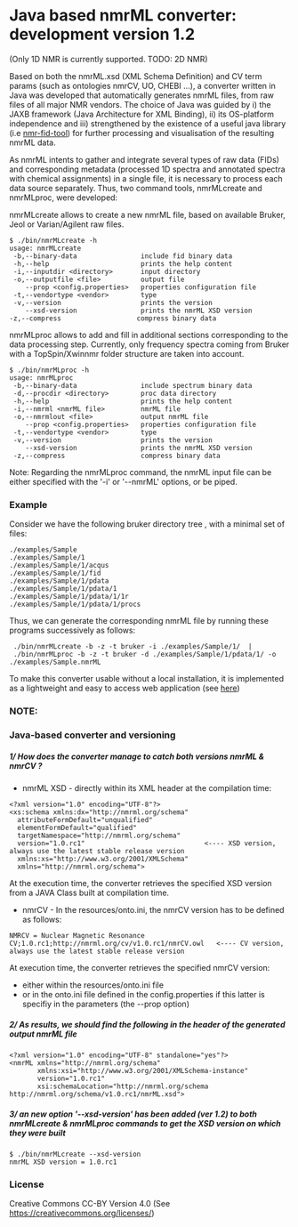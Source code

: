 Java based nmrML converter: development version 1.2
==============

(Only 1D NMR is currently supported. TODO: 2D NMR)

Based on both the nmrML.xsd (XML Schema Definition) and CV term params (such as ontologies nmrCV, UO, CHEBI ...), a converter written in Java was developed that automatically generates nmrML files, from raw files of all major NMR vendors. The choice of Java was guided by i)  the JAXB framework  (Java Architecture for XML Binding), ii) its OS-platform independence and iii) strengthened by the existence of a useful java library (i.e [nmr-fid-tool](https://github.com/LuisFF/nmr-fid-tool)) for further processing and visualisation of the resulting nmrML data. 

As nmrML intents to gather and integrate several types of raw data (FIDs) and corresponding metadata (processed 1D spectra and annotated spectra with chemical assignments) in a single file, it is necessary to process each data source separately. Thus, two command tools, nmrMLcreate and nmrMLproc, were developed:

nmrMLcreate allows to create a new nmrML file, based on available Bruker, Jeol or Varian/Agilent raw files.
```
$ ./bin/nmrMLcreate -h
usage: nmrMLcreate
 -b,--binary-data                include fid binary data
 -h,--help                       prints the help content
 -i,--inputdir <directory>       input directory
 -o,--outputfile <file>          output file
    --prop <config.properties>   properties configuration file
 -t,--vendortype <vendor>        type
 -v,--version                    prints the version
    --xsd-version                prints the nmrML XSD version
-z,--compress                   compress binary data
```

nmrMLproc allows to add and fill in additional sections corresponding to the data processing step. Currently, only frequency spectra coming from Bruker with a TopSpin/Xwinnmr folder structure are taken into account.

```
$ ./bin/nmrMLproc -h
usage: nmrMLproc
 -b,--binary-data                include spectrum binary data
 -d,--procdir <directory>        proc data directory
 -h,--help                       prints the help content
 -i,--nmrml <nmrML file>         nmrML file
 -o,--nmrmlout <file>            output nmrML file
    --prop <config.properties>   properties configuration file
 -t,--vendortype <vendor>        type
 -v,--version                    prints the version
    --xsd-version                prints the nmrML XSD version
 -z,--compress                   compress binary data
```

Note: Regarding the nmrMLproc command, the nmrML input file can be either specified with the '-i' or '--nmrML' options, or be piped.

### Example
Consider we have the following bruker directory tree , with a minimal set of files:
```
./examples/Sample
./examples/Sample/1
./examples/Sample/1/acqus
./examples/Sample/1/fid
./examples/Sample/1/pdata
./examples/Sample/1/pdata/1
./examples/Sample/1/pdata/1/1r
./examples/Sample/1/pdata/1/procs
```
Thus, we can generate the corresponding nmrML file by running these programs successively as follows:
```
 ./bin/nmrMLcreate -b -z -t bruker -i ./examples/Sample/1/  |
 ./bin/nmrMLproc -b -z -t bruker -d ./examples/Sample/1/pdata/1/ -o ./examples/Sample.nmrML
```

To make this converter usable without a local installation, it is implemented as a lightweight and easy to access web application (see [here](http://nmrml.org/converter/))

### NOTE:

### Java-based converter and versioning

##### 1/ How does the converter manage to catch both versions nmrML & nmrCV ?

* nmrML XSD - directly within its XML header at the compilation time:

```
<?xml version="1.0" encoding="UTF-8"?>
<xs:schema xmlns:dx="http://nmrml.org/schema" 
  attributeFormDefault="unqualified"
  elementFormDefault="qualified"
  targetNamespace="http://nmrml.org/schema"
  version="1.0.rc1"                              <---- XSD version, always use the latest stable release version
  xmlns:xs="http://www.w3.org/2001/XMLSchema" 
  xmlns="http://nmrml.org/schema">
```
At the execution time, the converter retrieves the specified XSD version from a JAVA Class built at compilation time.

* nmrCV - In the resources/onto.ini, the nmrCV version has to be defined as follows:

```
NMRCV = Nuclear Magnetic Resonance CV;1.0.rc1;http://nmrml.org/cv/v1.0.rc1/nmrCV.owl   <---- CV version, always use the latest stable release version
```
At execution time, the converter retrieves the specified nmrCV version:
* either within the resources/onto.ini file
* or in the onto.ini file defined in the config.properties if this latter is specifiy in the parameters (the --prop option)

##### 2/ As results, we should find the following in the header of the generated output nmrML file
```
<?xml version="1.0" encoding="UTF-8" standalone="yes"?>
<nmrML xmlns="http://nmrml.org/schema" 
       xmlns:xsi="http://www.w3.org/2001/XMLSchema-instance"
       version="1.0.rc1"
       xsi:schemaLocation="http://nmrml.org/schema http://nmrml.org/schema/v1.0.rc1/nmrML.xsd">
```


##### 3/ an new option '--xsd-version' has been added (ver 1.2) to both nmrMLcreate & nmrMLproc commands to get the XSD version on which they were built
```
$ ./bin/nmrMLcreate --xsd-version
nmrML XSD version = 1.0.rc1
```

### License

Creative Commons CC-BY Version 4.0 (See https://creativecommons.org/licenses/)
